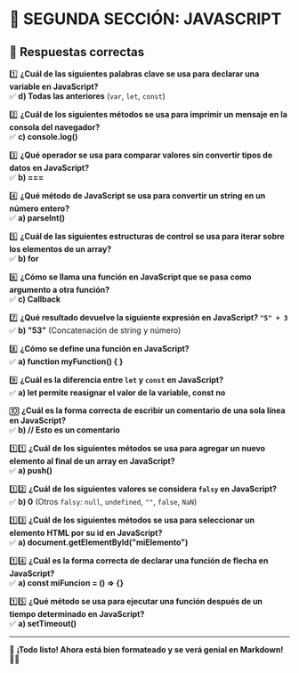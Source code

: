 # 🚀 **SEGUNDA SECCIÓN: JAVASCRIPT**  

## 📌 **Respuestas correctas**  

1️⃣ **¿Cuál de las siguientes palabras clave se usa para declarar una variable en JavaScript?**  
   ✅ **d) Todas las anteriores** (`var`, `let`, `const`)  

2️⃣ **¿Cuál de los siguientes métodos se usa para imprimir un mensaje en la consola del navegador?**  
   ✅ **c) console.log()**  

3️⃣ **¿Qué operador se usa para comparar valores sin convertir tipos de datos en JavaScript?**  
   ✅ **b) ===**  

4️⃣ **¿Qué método de JavaScript se usa para convertir un string en un número entero?**  
   ✅ **a) parseInt()**  

5️⃣ **¿Cuál de las siguientes estructuras de control se usa para iterar sobre los elementos de un array?**  
   ✅ **b) for**  

6️⃣ **¿Cómo se llama una función en JavaScript que se pasa como argumento a otra función?**  
   ✅ **c) Callback**  

7️⃣ **¿Qué resultado devuelve la siguiente expresión en JavaScript? `"5" + 3`**  
   ✅ **b) "53"** (Concatenación de string y número)  

8️⃣ **¿Cómo se define una función en JavaScript?**  
   ✅ **a) function myFunction() { }**  

9️⃣ **¿Cuál es la diferencia entre `let` y `const` en JavaScript?**  
   ✅ **a) let permite reasignar el valor de la variable, const no**  

🔟 **¿Cuál es la forma correcta de escribir un comentario de una sola línea en JavaScript?**  
   ✅ **b) // Esto es un comentario**  

1️⃣1️⃣ **¿Cuál de los siguientes métodos se usa para agregar un nuevo elemento al final de un array en JavaScript?**  
   ✅ **a) push()**  

1️⃣2️⃣ **¿Cuál de los siguientes valores se considera `falsy` en JavaScript?**  
   ✅ **b) 0** (Otros `falsy`: `null`, `undefined`, `""`, `false`, `NaN`)  

1️⃣3️⃣ **¿Cuál de los siguientes métodos se usa para seleccionar un elemento HTML por su id en JavaScript?**  
   ✅ **a) document.getElementById("miElemento")**  

1️⃣4️⃣ **¿Cuál es la forma correcta de declarar una función de flecha en JavaScript?**  
   ✅ **a) const miFuncion = () => {}**  

1️⃣5️⃣ **¿Qué método se usa para ejecutar una función después de un tiempo determinado en JavaScript?**  
   ✅ **a) setTimeout()**  

---

🌟 **¡Todo listo! Ahora está bien formateado y se verá genial en Markdown! 🚀✨**
